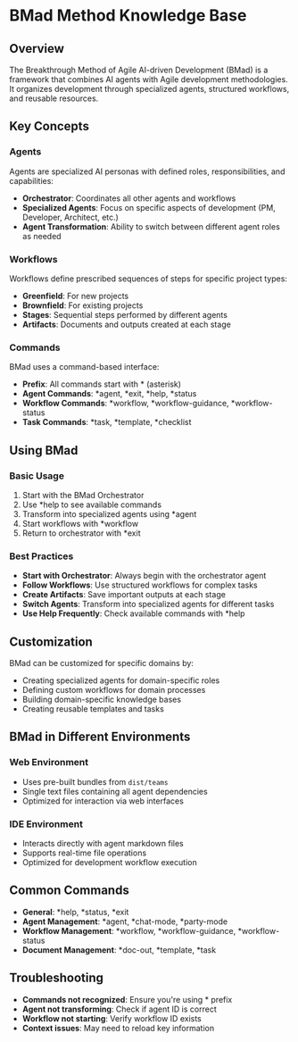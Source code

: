 # BMad Method Knowledge Base

## Overview

The Breakthrough Method of Agile AI-driven Development (BMad) is a framework that combines AI agents with Agile development methodologies. It organizes development through specialized agents, structured workflows, and reusable resources.

## Key Concepts

### Agents

Agents are specialized AI personas with defined roles, responsibilities, and capabilities:

- **Orchestrator**: Coordinates all other agents and workflows
- **Specialized Agents**: Focus on specific aspects of development (PM, Developer, Architect, etc.)
- **Agent Transformation**: Ability to switch between different agent roles as needed

### Workflows

Workflows define prescribed sequences of steps for specific project types:

- **Greenfield**: For new projects
- **Brownfield**: For existing projects
- **Stages**: Sequential steps performed by different agents
- **Artifacts**: Documents and outputs created at each stage

### Commands

BMad uses a command-based interface:

- **Prefix**: All commands start with * (asterisk)
- **Agent Commands**: *agent, *exit, *help, *status
- **Workflow Commands**: *workflow, *workflow-guidance, *workflow-status
- **Task Commands**: *task, *template, *checklist

## Using BMad

### Basic Usage

1. Start with the BMad Orchestrator
2. Use *help to see available commands
3. Transform into specialized agents using *agent
4. Start workflows with *workflow
5. Return to orchestrator with *exit

### Best Practices

- **Start with Orchestrator**: Always begin with the orchestrator agent
- **Follow Workflows**: Use structured workflows for complex tasks
- **Create Artifacts**: Save important outputs at each stage
- **Switch Agents**: Transform into specialized agents for different tasks
- **Use Help Frequently**: Check available commands with *help

## Customization

BMad can be customized for specific domains by:

- Creating specialized agents for domain-specific roles
- Defining custom workflows for domain processes
- Building domain-specific knowledge bases
- Creating reusable templates and tasks

## BMad in Different Environments

### Web Environment

- Uses pre-built bundles from `dist/teams`
- Single text files containing all agent dependencies
- Optimized for interaction via web interfaces

### IDE Environment

- Interacts directly with agent markdown files
- Supports real-time file operations
- Optimized for development workflow execution

## Common Commands

- **General**: *help, *status, *exit
- **Agent Management**: *agent, *chat-mode, *party-mode
- **Workflow Management**: *workflow, *workflow-guidance, *workflow-status
- **Document Management**: *doc-out, *template, *task

## Troubleshooting

- **Commands not recognized**: Ensure you're using * prefix
- **Agent not transforming**: Check if agent ID is correct
- **Workflow not starting**: Verify workflow ID exists
- **Context issues**: May need to reload key information